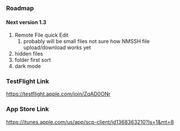 ### Roadmap

#### Next version 1.3

1. Remote File quick Edit
    1. probably will be small files not sure how NMSSH file upload/download works yet
1. hidden files
1. folder first sort
1. dark mode
  
  
  
  
### TestFlight Link

https://testflight.apple.com/join/ZqAD0ONr

### App Store Link

https://itunes.apple.com/us/app/scp-client/id1368363210?ls=1&mt=8
